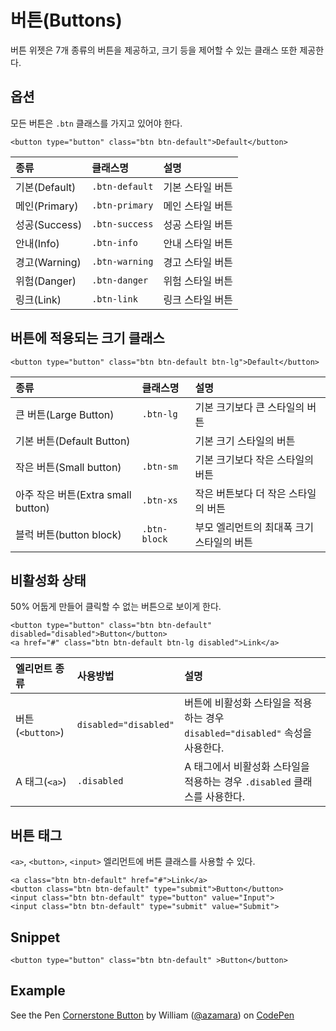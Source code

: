 <!--
{
    "id": 4106,
    "title": "버튼(Buttons)",
    "outline": "버튼 위젯은 7개 종류의 버튼을 제공하고, 크기 등을 제어할 수 있는 클래스 또한 제공한다.",
    "tags": ["widget", "base"],
    "order": [4, 1, 6],
    "thumbnail": "4.1.06.buttons.png"
}
-->

# 버튼(Buttons)

버튼 위젯은 7개 종류의 버튼을 제공하고, 크기 등을 제어할 수 있는 클래스 또한 제공한다.

## 옵션
모든 버튼은 `.btn` 클래스를 가지고 있어야 한다.

```
<button type="button" class="btn btn-default">Default</button>
```

종류 | 클래스명 | 설명 
:-- | :-- | :--
기본(Default) | `.btn-default` | 기본 스타일 버튼
메인(Primary) | `.btn-primary` | 메인 스타일 버튼
성공(Success) | `.btn-success` | 성공 스타일 버튼
안내(Info) | `.btn-info` | 안내 스타일 버튼
경고(Warning) | `.btn-warning` | 경고 스타일 버튼
위험(Danger) | `.btn-danger` | 위험 스타일 버튼
링크(Link) | `.btn-link` | 링크 스타일 버튼

## 버튼에 적용되는 크기 클래스

```
<button type="button" class="btn btn-default btn-lg">Default</button>
```

종류 | 클래스명 | 설명 
:-- | :-- | :--
큰 버튼(Large Button) | `.btn-lg` | 기본 크기보다 큰 스타일의 버튼
기본 버튼(Default Button) |  | 기본 크기 스타일의 버튼
작은 버튼(Small button) | `.btn-sm` | 기본 크기보다 작은 스타일의 버튼
아주 작은 버튼(Extra small button) | `.btn-xs` | 작은 버튼보다 더 작은 스타일의 버튼
블럭 버튼(button block) | `.btn-block` | 부모 엘리먼트의 최대폭 크기 스타일의 버튼  

## 비활성화 상태
50% 어둡게 만들어 클릭할 수 없는 버튼으로 보이게 한다.

```
<button type="button" class="btn btn-default" disabled="disabled">Button</button>
<a href="#" class="btn btn-default btn-lg disabled">Link</a>
```

엘리먼트 종류 | 사용방법 | 설명 
:-- | :-- | :--
버튼(`<button>`) | `disabled="disabled"` | 버튼에 비활성화 스타일을 적용하는 경우 `disabled="disabled"` 속성을 사용한다.
A 태그(`<a>`) | `.disabled` | A 태그에서 비활성화 스타일을 적용하는 경우 `.disabled` 클래스를 사용한다.

## 버튼 태그
`<a>`, `<button>`, `<input>` 엘리먼트에 버튼 클래스를 사용할 수 있다.

```
<a class="btn btn-default" href="#">Link</a>
<button class="btn btn-default" type="submit">Button</button>
<input class="btn btn-default" type="button" value="Input">
<input class="btn btn-default" type="submit" value="Submit">
```

## Snippet
```
<button type="button" class="btn btn-default" >Button</button>
```

## Example

<p data-height="268" data-theme-id="1127" data-slug-hash="tAKDe" data-user="azamara" data-default-tab="result" class='codepen'>See the Pen <a href='http://codepen.io/azamara/pen/tAKDe'>Cornerstone Button</a> by William (<a href='http://codepen.io/azamara'>@azamara</a>) on <a href='http://codepen.io'>CodePen</a></p>
<script async src="http://codepen.io/assets/embed/ei.js"></script>